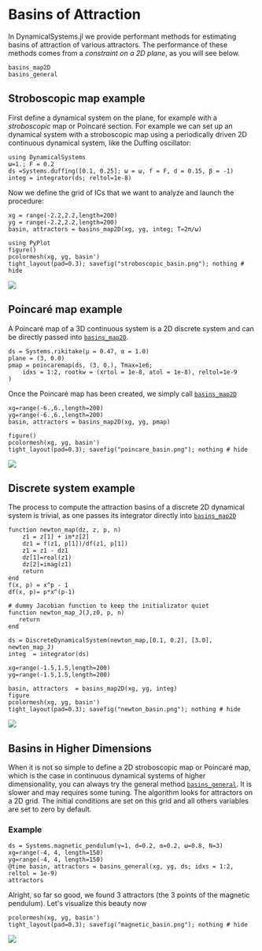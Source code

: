 # Basins of Attraction

In DynamicalSystems.jl we provide performant methods for estimating basins of attraction of various attractors.
The performance of these methods comes from a _constraint on a 2D plane_, as you will see below.

```@docs
basins_map2D
basins_general
```

## Stroboscopic map example
First define a dynamical system on the plane, for example with a *stroboscopic* map or Poincaré section. For example we can set up an dynamical system with a stroboscopic map using a periodically driven 2D continuous dynamical system, like the Duffing oscillator:
```@example MAIN
using DynamicalSystems
ω=1.; F = 0.2
ds =Systems.duffing([0.1, 0.25]; ω = ω, f = F, d = 0.15, β = -1)
integ = integrator(ds; reltol=1e-8)
```

Now we define the grid of ICs that we want to analyze and launch the procedure:

```@example MAIN
xg = range(-2.2,2.2,length=200)
yg = range(-2.2,2.2,length=200)
basin, attractors = basins_map2D(xg, yg, integ; T=2π/ω)
```

```@example MAIN
using PyPlot
figure()
pcolormesh(xg, yg, basin')
tight_layout(pad=0.3); savefig("stroboscopic_basin.png"); nothing # hide
```
![](stroboscopic_basin.png)

## Poincaré map example

A Poincaré map of a 3D continuous system is a 2D discrete system and can be directly passed into [`basins_map2D`](@ref).
```@example MAIN
ds = Systems.rikitake(μ = 0.47, α = 1.0)
plane = (3, 0.0)
pmap = poincaremap(ds, (3, 0.), Tmax=1e6;
    idxs = 1:2, rootkw = (xrtol = 1e-8, atol = 1e-8), reltol=1e-9
)
```

Once the Poincaré map has been created, we simply call [`basins_map2D`](@ref)
```@example MAIN
xg=range(-6.,6.,length=200)
yg=range(-6.,6.,length=200)
basin, attractors = basins_map2D(xg, yg, pmap)

figure()
pcolormesh(xg, yg, basin')
tight_layout(pad=0.3); savefig("poincare_basin.png"); nothing # hide
```
![](poincare_basin.png)


## Discrete system example
The process to compute the attraction basins of a discrete 2D dynamical system is trivial,
as one passes its integrator directly into [`basins_map2D`](@ref)

```@example MAIN
function newton_map(dz, z, p, n)
    z1 = z[1] + im*z[2]
    dz1 = f(z1, p[1])/df(z1, p[1])
    z1 = z1 - dz1
    dz[1]=real(z1)
    dz[2]=imag(z1)
    return
end
f(x, p) = x^p - 1
df(x, p)= p*x^(p-1)

# dummy Jacobian function to keep the initializator quiet
function newton_map_J(J,z0, p, n)
   return
end

ds = DiscreteDynamicalSystem(newton_map,[0.1, 0.2], [3.0], newton_map_J)
integ  = integrator(ds)

xg=range(-1.5,1.5,length=200)
yg=range(-1.5,1.5,length=200)

basin, attractors  = basins_map2D(xg, yg, integ)
figure
pcolormesh(xg, yg, basin')
tight_layout(pad=0.3); savefig("newton_basin.png"); nothing # hide
```
![](newton_basin.png)

## Basins in Higher Dimensions
When it is not so simple to define a 2D stroboscopic map or Poincaré map, which is the case in continuous dynamical systems of higher dimensionality, you can always try the general method [`basins_general`](@ref). It is slower and may requires some tuning.
The algorithm looks for attractors on a 2D grid.
The initial conditions are set on this grid and all others variables are set to zero by default.

### Example

```@example MAIN
ds = Systems.magnetic_pendulum(γ=1, d=0.2, α=0.2, ω=0.8, N=3)
xg=range(-4, 4, length=150)
yg=range(-4, 4, length=150)
@time basin, attractors = basins_general(xg, yg, ds; idxs = 1:2, reltol = 1e-9)
attractors
```
Alright, so far so good, we found 3 attractors (the 3 points of the magnetic pendulum).
Let's visualize this beauty now

```@example MAIN
pcolormesh(xg, yg, basin')
tight_layout(pad=0.3); savefig("magnetic_basin.png"); nothing # hide
```
![](magnetic_basin.png)
